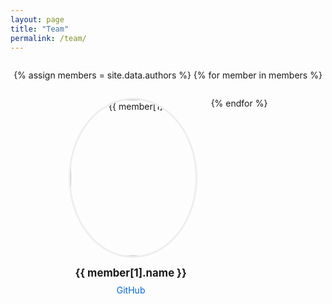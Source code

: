```yaml
---
layout: page
title: "Team"
permalink: /team/
---
```


<style>
.page-title, h1 {
  text-align: center;
}
.team-list {
  display: flex;
  flex-wrap: wrap;
  gap: 2em;
  justify-content: center;
  margin-top: 2em;
}
.team-member {
  text-align: center;
  max-width: 200px;
}
.team-member img {
  width: 250px;
  height: 250px;
  border-radius: 50%;
  object-fit: cover;
  margin-bottom: 1em;
  border: 3px solid #eee;
  transition: box-shadow 0.3s, transform 0.3s;
}
.team-member img:hover {
  box-shadow: 0 8px 24px rgba(0,0,0,0.2), 0 1.5px 3px rgba(0,0,0,0.08);
  transform: scale(1.05);
  border-color:rgb(0, 0, 0);
}
.team-member .name {
  font-size: 1.2em;
  font-weight: bold;
  margin-bottom: 0.5em;
}
.team-member .github {
  display: block;
  color: #0366d6;
  text-decoration: none;
  margin-top: 0.5em;
}
</style>

<div class="team-list">
  {% assign members = site.data.authors %}
  {% for member in members %}
    <div class="team-member">
      <img src="{{ site.baseurl }}{{ member[1].picture }}" alt="{{ member[1].name }}">
      <div class="name">{{ member[1].name }}</div>
      <a class="github" href="{{ member[1].github }}" target="_blank">GitHub</a>
    </div>
  {% endfor %}
</div>